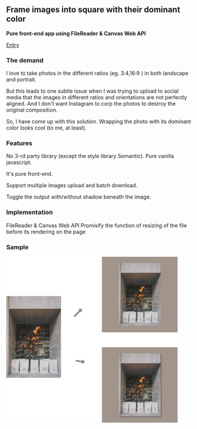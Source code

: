 ## Frame images into square with their dominant color

__Pure front-end app using FileReader & Canvas Web API__

<a href="https://southchen.github.io/dominant-color-frame/">Entry</a>

### The demand

I love to take photos in the different ratios (eg. 3:4,16:9 ) in both landscape and portrait.

But this leads to one subtle issue when I was trying to upload to social media that the images in different ratios and orientations are not perfectly aligned. And I don't want Instagram to corp the photos to destroy the original composition.

So, I have come up with this solution. Wrapping the photo with its dominant color looks cool (to me, at least).

### Features

No 3-rd party library (except the style library Semantic). Pure vanilla javascript.

It's pure front-end.

Support multiple images upload and batch download.

Toggle the output with/without shadow beneath the image.

### Implementation

FileReader & Canvas Web API 
Promisify the function of resizing of the file before its rendering on the page


### Sample


<img src="Untitled Diagram.jpg" alt="Sample" style="zoom:45%;" />
